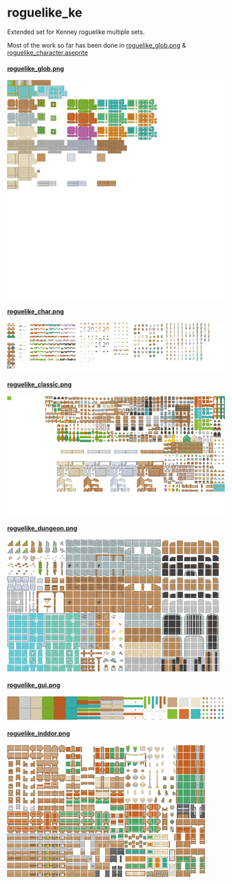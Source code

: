 # roguelike_ke

Extended set for Kenney roguelike multiple sets.

Most of the work so far has been done in [roguelike_glob.png](roguelike_glob.png) & [roguelike_character.aseprite](roguelike_character.aseprite)

#### [roguelike_glob.png](roguelike_glob.png)
![roguelike_glob.png](roguelike_glob.png)
#### [roguelike_char.png](roguelike_char.png)
![roguelike_char.png](roguelike_char.png)
#### [roguelike_classic.png](roguelike_classic.png)
![roguelike_classic.png](roguelike_classic.png)
#### [roguelike_dungeon.png](roguelike_dungeon.png)
![roguelike_dungeon.png](roguelike_dungeon.png)
#### [roguelike_gui.png](roguelike_gui.png)
![roguelike_gui.png](roguelike_gui.png)
#### [roguelike_inddor.png](roguelike_indoor.png)
![roguelike_inddor.png](roguelike_indoor.png)
